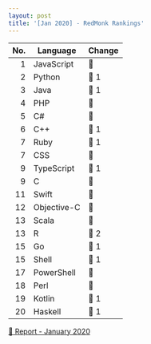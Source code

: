 ```yaml
---
layout: post
title: '[Jan 2020] - RedMonk Rankings'
---
```



| No.  | Language    | Change                          |
| ---: | ----------- | --------------------------------|
| 1    | JavaScript  |:diamond_shape_with_a_dot_inside:|
| 2    | Python      |:small_red_triangle:            1|
| 3    | Java        |:small_red_triangle_down:       1|
| 4    | PHP         |:diamond_shape_with_a_dot_inside:|
| 5    | C#          |:diamond_shape_with_a_dot_inside:|
| 6    | C++         |:small_red_triangle_down:       1|
| 7    | Ruby        |:small_red_triangle:            1|
| 7    | CSS         |:diamond_shape_with_a_dot_inside:|
| 9    | TypeScript  |:small_red_triangle:            1|
| 9    | C           |:diamond_shape_with_a_dot_inside:|
| 11   | Swift       |:diamond_shape_with_a_dot_inside:|
| 12   | Objective-C |:diamond_shape_with_a_dot_inside:|
| 13   | Scala       |:diamond_shape_with_a_dot_inside:|
| 13   | R           |:small_red_triangle:            2|
| 15   | Go          |:small_red_triangle:            1|
| 15   | Shell       |:small_red_triangle_down:       1|
| 17   | PowerShell  |:diamond_shape_with_a_dot_inside:|
| 18   | Perl        |:diamond_shape_with_a_dot_inside:|
| 19   | Kotlin      |:small_red_triangle:            1|
| 20   | Haskell     |:small_red_triangle_down:       1|

[:link: Report - January 2020 ](https://redmonk.com/sogrady/2020/02/28/language-rankings-1-20)